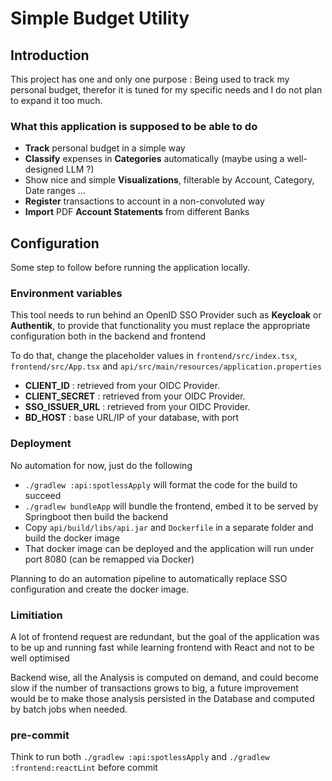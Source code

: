 # Simple Budget Utility

## Introduction

This project has one and only one purpose : Being used to track my personal budget, therefor it is tuned for my specific needs
and I do not plan to expand it too much.

### What this application is supposed to be able to do

- **Track** personal budget in a simple way
- **Classify** expenses in **Categories** automatically (maybe using a well-designed LLM ?)
- Show nice and simple **Visualizations**, filterable by Account, Category, Date ranges ...
- **Register** transactions to account in a non-convoluted way
- **Import** PDF **Account Statements** from different Banks

## Configuration

Some step to follow before running the application locally.

### Environment variables

This tool needs to run behind an OpenID SSO Provider such as **Keycloak** or **Authentik**, to provide that functionality you must replace the appropriate configuration both in the backend and frontend

To do that, change the placeholder values in `frontend/src/index.tsx`, `frontend/src/App.tsx` and `api/src/main/resources/application.properties`
- **CLIENT_ID** : retrieved from your OIDC Provider.
- **CLIENT_SECRET** : retrieved from your OIDC Provider.
- **SSO_ISSUER_URL** : retrieved from your OIDC Provider.
- **BD_HOST** : base URL/IP of your database, with port

### Deployment

No automation for now, just do the following
- `./gradlew :api:spotlessApply` will format the code for the build to succeed
- `./gradlew bundleApp` will bundle the frontend, embed it to be served by Springboot then build the backend
- Copy `api/build/libs/api.jar` and `Dockerfile` in a separate folder and build the docker image
- That docker image can be deployed and the application will run under port 8080 (can be remapped via Docker)

Planning to do an automation pipeline to automatically replace SSO configuration and create the docker image.

### Limitiation

A lot of frontend request are redundant, but the goal of the application was to be up and running fast while learning frontend with React and not to be well optimised

Backend wise, all the Analysis is computed on demand, and could become slow if the number of transactions grows to big, a future improvement would be to make those analysis persisted in the Database and computed by batch jobs when needed.

### pre-commit
Think to run both `./gradlew :api:spotlessApply` and `./gradlew :frontend:reactLint` before commit 